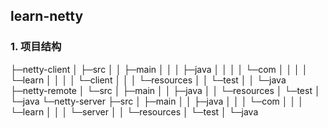 ## learn-netty
### 1. 项目结构
├─netty-client
│  ├─src
│  │  ├─main
│  │  │  ├─java
│  │  │  │  └─com
│  │  │  │      └─learn
│  │  │  │          └─client
│  │  │  └─resources
│  │  └─test
│  │      └─java
├─netty-remote
│  └─src
│      ├─main
│      │  ├─java
│      │  └─resources
│      └─test
│          └─java
└─netty-server
    ├─src
    │  ├─main
    │  │  ├─java
    │  │  │  └─com
    │  │  │      └─learn
    │  │  │          └─server
    │  │  └─resources
    │  └─test
    │      └─java
